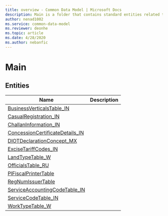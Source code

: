 ```yaml
---
title: overview - Common Data Model | Microsoft Docs
description: Main is a folder that contains standard entities related to the Common Data Model.
author: nenad1002
ms.service: common-data-model
ms.reviewer: deonhe
ms.topic: article
ms.date: 4/28/2020
ms.author: nebanfic
---
```


# Main


## Entities

|Name|Description|
|---|---|
|[BusinessVerticalsTable_IN](BusinessVerticalsTable_IN.md)||
|[CasualRegistration_IN](CasualRegistration_IN.md)||
|[ChallanInformation_IN](ChallanInformation_IN.md)||
|[ConcessionCertificateDetails_IN](ConcessionCertificateDetails_IN.md)||
|[DIOTDeclarationConcept_MX](DIOTDeclarationConcept_MX.md)||
|[ExciseTariffCodes_IN](ExciseTariffCodes_IN.md)||
|[LandTypeTable_W](LandTypeTable_W.md)||
|[OfficialsTable_RU](OfficialsTable_RU.md)||
|[PlFiscalPrinterTable](PlFiscalPrinterTable.md)||
|[RegNumIssuerTable](RegNumIssuerTable.md)||
|[ServiceAccountingCodeTable_IN](ServiceAccountingCodeTable_IN.md)||
|[ServiceCodeTable_IN](ServiceCodeTable_IN.md)||
|[WorkTypeTable_W](WorkTypeTable_W.md)||
